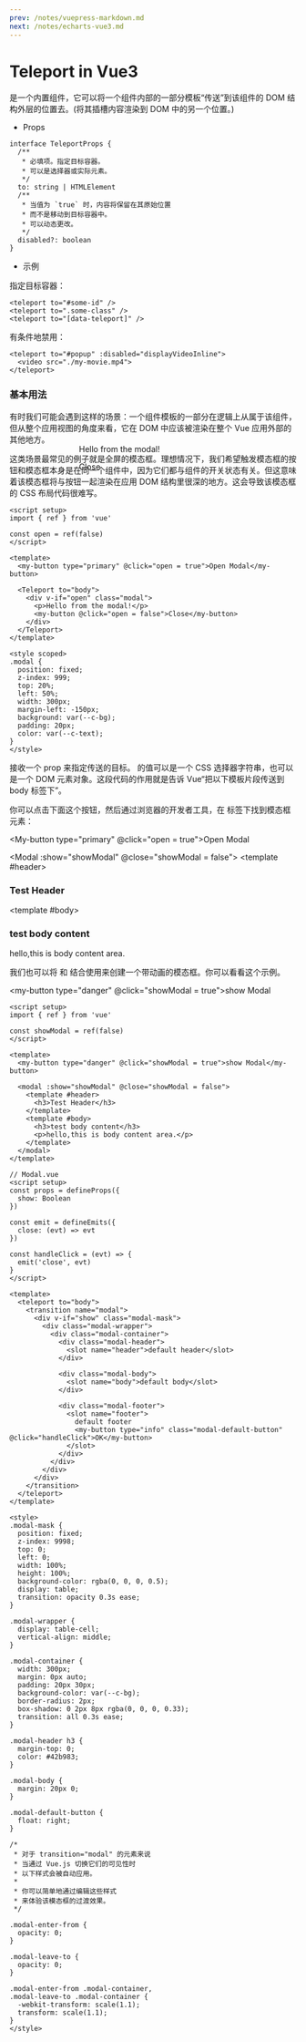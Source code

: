 ```yaml
---
prev: /notes/vuepress-markdown.md
next: /notes/echarts-vue3.md
---
```


# Teleport in Vue3

<Badge type="tip" text="<Teleport>" vertical="middle" /> 是一个内置组件，它可以将一个组件内部的一部分模板“传送”到该组件的 DOM 结构外层的位置去。(将其插槽内容渲染到 DOM 中的另一个位置。)

- Props

```ts:no-line-numbers
interface TeleportProps {
  /**
   * 必填项。指定目标容器。
   * 可以是选择器或实际元素。
   */
  to: string | HTMLElement
  /**
   * 当值为 `true` 时，内容将保留在其原始位置
   * 而不是移动到目标容器中。
   * 可以动态更改。
   */
  disabled?: boolean
}
```

- 示例

指定目标容器：
```vue
<teleport to="#some-id" />
<teleport to=".some-class" />
<teleport to="[data-teleport]" />
```
有条件地禁用：
```vue
<teleport to="#popup" :disabled="displayVideoInline">
  <video src="./my-movie.mp4">
</teleport>
```

### 基本用法

有时我们可能会遇到这样的场景：一个组件模板的一部分在逻辑上从属于该组件，但从整个应用视图的角度来看，它在 DOM 中应该被渲染在整个 Vue 应用外部的其他地方。

这类场景最常见的例子就是全屏的模态框。理想情况下，我们希望触发模态框的按钮和模态框本身是在同一个组件中，因为它们都与组件的开关状态有关。但这意味着该模态框将与按钮一起渲染在应用 DOM 结构里很深的地方。这会导致该模态框的 CSS 布局代码很难写。

```vue
<script setup>
import { ref } from 'vue'

const open = ref(false)
</script>

<template>
  <my-button type="primary" @click="open = true">Open Modal</my-button>

  <Teleport to="body">
    <div v-if="open" class="modal">
      <p>Hello from the modal!</p>
      <my-button @click="open = false">Close</my-button>
    </div>
  </Teleport>
</template>

<style scoped>
.modal {
  position: fixed;
  z-index: 999;
  top: 20%;
  left: 50%;
  width: 300px;
  margin-left: -150px;
  background: var(--c-bg);
  padding: 20px;
  color: var(--c-text);
}
</style>
```

<Badge type="tip" text="<Teleport>" vertical="middle" /> 接收一个 <Badge type="tip" text="to" vertical="middle" /> prop 来指定传送的目标。<Badge type="tip" text="to" vertical="middle" /> 的值可以是一个 CSS 选择器字符串，也可以是一个 DOM 元素对象。这段代码的作用就是告诉 Vue“把以下模板片段传送到 body 标签下”。

你可以点击下面这个按钮，然后通过浏览器的开发者工具，在 <Badge type="tip" text="<body>" vertical="middle" /> 标签下找到模态框元素：

<My-button type="primary" @click="open = true">Open Modal</My-button>

<Teleport to="body">
  <div v-if="open" ref="modal" class="modal">
    <p>Hello from the modal!</p>
    <My-button @click="open = false">Close</My-button>
  </div>
</Teleport>

<Modal :show="showModal" @close="showModal = false">
  <template #header>
    <h3>Test Header</h3>
  </template>
  <template #body>
    <h3>test body content</h3>
    <p>hello,this is body content area.</p>
  </template>
</Modal>

<script setup>
import { ref, onMounted } from 'vue'
import { onClickOutside } from '@vueuse/core'

const open = ref(false)

const showModal = ref(false)

const modal = ref(null)

onMounted(()=> {
  onClickOutside(modal, ()=> {
    open.value = false
  })
})
</script>

<style scoped>
.modal {
  position: fixed;
  z-index: 999;
  top: 20%;
  left: 50%;
  width: 300px;
  margin-left: -150px;
  background: var(--c-bg);
  padding: 20px;
  color: var(--c-text);
}
</style>

我们也可以将 <Badge type="tip" text="<Teleport>" vertical="middle" /> 和 <Badge type="tip" text="<Transition>" vertical="middle" /> 结合使用来创建一个带动画的模态框。你可以看看这个示例。

<my-button type="danger" @click="showModal = true">show Modal</my-button>


```vue
<script setup>
import { ref } from 'vue'

const showModal = ref(false)
</script>

<template>
  <my-button type="danger" @click="showModal = true">show Modal</my-button>

  <modal :show="showModal" @close="showModal = false">
    <template #header>
      <h3>Test Header</h3>
    </template>
    <template #body>
      <h3>test body content</h3>
      <p>hello,this is body content area.</p>
    </template>
  </modal>
</template>
```

```vue
// Modal.vue
<script setup>
const props = defineProps({
  show: Boolean
})

const emit = defineEmits({
  close: (evt) => evt
})

const handleClick = (evt) => {
  emit('close', evt)
}
</script>

<template>
  <teleport to="body">
    <transition name="modal">
      <div v-if="show" class="modal-mask">
        <div class="modal-wrapper">
          <div class="modal-container">
            <div class="modal-header">
              <slot name="header">default header</slot>
            </div>

            <div class="modal-body">
              <slot name="body">default body</slot>
            </div>

            <div class="modal-footer">
              <slot name="footer">
                default footer
                <my-button type="info" class="modal-default-button" @click="handleClick">OK</my-button>
              </slot>
            </div>
          </div>
        </div>
      </div>
    </transition>
  </teleport>
</template>

<style>
.modal-mask {
  position: fixed;
  z-index: 9998;
  top: 0;
  left: 0;
  width: 100%;
  height: 100%;
  background-color: rgba(0, 0, 0, 0.5);
  display: table;
  transition: opacity 0.3s ease;
}

.modal-wrapper {
  display: table-cell;
  vertical-align: middle;
}

.modal-container {
  width: 300px;
  margin: 0px auto;
  padding: 20px 30px;
  background-color: var(--c-bg);
  border-radius: 2px;
  box-shadow: 0 2px 8px rgba(0, 0, 0, 0.33);
  transition: all 0.3s ease;
}

.modal-header h3 {
  margin-top: 0;
  color: #42b983;
}

.modal-body {
  margin: 20px 0;
}

.modal-default-button {
  float: right;
}

/*
 * 对于 transition="modal" 的元素来说
 * 当通过 Vue.js 切换它们的可见性时
 * 以下样式会被自动应用。
 *
 * 你可以简单地通过编辑这些样式
 * 来体验该模态框的过渡效果。
 */

.modal-enter-from {
  opacity: 0;
}

.modal-leave-to {
  opacity: 0;
}

.modal-enter-from .modal-container,
.modal-leave-to .modal-container {
  -webkit-transform: scale(1.1);
  transform: scale(1.1);
}
</style>
```
